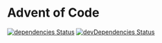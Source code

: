 # Advent of Code

[![dependencies Status](https://david-dm.org/marcobiedermann/advent-of-code/status.svg)](https://david-dm.org/marcobiedermann/advent-of-code)
[![devDependencies Status](https://david-dm.org/marcobiedermann/advent-of-code/dev-status.svg)](https://david-dm.org/marcobiedermann/advent-of-code?type=dev)
